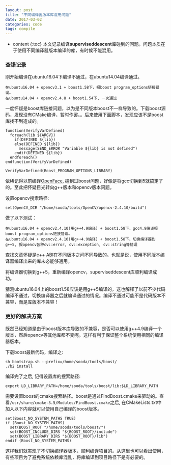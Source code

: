 ```yaml
---
layout: post
title: "不同编译器版本库混用问题"
date: 2017-03-02
categories: code
tags: compile
---
```

* content
{:toc}
本文记录编译**superviseddescent**库碰到的问题。问题本质在于使用不同编译器版本编译的库，有时候不能混用。

### 查错记录

刚开始编译在ubuntu16.04下编译不通过，在ubuntu14.04编译通过。

```
在ubuntu16.04 + opencv3.1 + boost1.58下，报boost program_options链接错误。
在ubuntu14.04 + opencv2.4.8 + boost1.54下, 一次通过
```

一度怀疑是boost库链接问题，以为是不同版本boost不一样导致的。下载boost源码，发现没有CMake编译，暂时作罢。。后来使用下面脚本，发现应该不是boost库找不到造成的。

```
function(VerifyVarDefined)
  foreach(lib ${ARGV}) 
    if(DEFINED ${lib})
    else(DEFINED ${lib})
      message(SEND_ERROR "Variable ${lib} is not defined")
    endif(DEFINED ${lib})
  endforeach()
endfunction(VerifyVarDefined)

VerifyVarDefined(Boost_PROGRAM_OPTIONS_LIBRARY)
```

依稀记得以前编译[OpenFace](https://github.com/TadasBaltrusaitis/OpenFace), 碰到过boost问题，好像是将gcc切换到5就搞定了的。至此把怀疑目光转向g++版本和opencv版本问题。

设置opencv搜索路径: 

```
set(OpenCV_DIR "/home/sooda/tools/OpenCV/opencv-2.4.10/build")
```

做了以下测试：

```
在ubuntu16.04 + opencv2.4.10(用g++4.9编译) + boost1.58下，gcc4.9编译报boost program_options链接错误。
在ubuntu16.04 + opencv2.4.10(用g++4.9编译) + boost1.58下，切换编译器到g++5, 报opencv各种cv::error, cv::exception, cv::string等错误
```

查找文章怀疑是c++ ABI在不同版本之间不同导致的。也就是说，使用不同版本编译器编译出来的库未必能够通用。

将编译器切换到g++5，重新编译opencv，superviseddescent库顺利编译成功。

猜测ubuntu16.04上的boost1.58应该是用g++5编译的，这也解释了以前不少代码编译不通过，切换编译器之后就编译通过的情况。编译不通过可能不是代码版本不兼容，而是库版本不兼容！



### 更好的解决方案

既然已经知道是由于boost版本库导致的不兼容，是否可以使用g++4.9编译一个版本，然后opencv等其他库都不变呢。这样有利于保证整个系统使用相同的编译器版本。

下载boost最新代码，编译之:

```
sh bootstrap.sh --prefix=/home/sooda/tools/boost/
./b2 install
```

编译完了之后,  记得设置库的搜索路径:

```
export LD_LIBRARY_PATH=/home/sooda/tools/boost/lib:$LD_LIBRARY_PATH
```

需要设置boost的cmake搜索路径。boost是通过FindBoost.cmake来驱动的。查看`/usr/share/cmake-3.5/Modules/FindBoost.cmake`之后, 在CMakeLists.txt中加入以下内容就可以使用自己编译的boost版本。

```
set(Boost_NO_SYSTEM_PATHS TRUE) 
if (Boost_NO_SYSTEM_PATHS)
  set(BOOST_ROOT "/home/sooda/tools/boost/")
  set(BOOST_INCLUDE_DIRS "${BOOST_ROOT}/include")
  set(BOOST_LIBRARY_DIRS "${BOOST_ROOT}/lib")
endif (Boost_NO_SYSTEM_PATHS)
```

这样我们就实现了不切换编译器版本，顺利编译项目的。从这里也可以看出使用，有些项目为了避免系统依赖库混乱，将库编译到项目路径下是有必要的。
